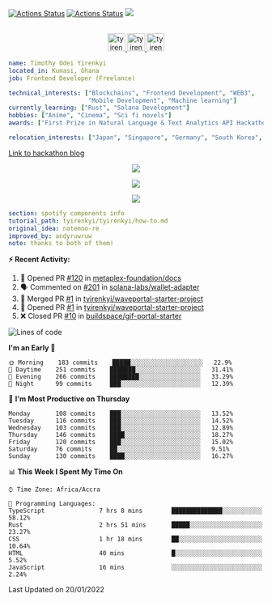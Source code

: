 [![Actions Status](https://github.com/tyirenkyi/tyirenkyi/workflows/wakatime-stats/badge.svg)](https://github.com/tyirenkyi/tyirenkyi/actions)
[![Actions Status](https://github.com/tyirenkyi/tyirenkyi/workflows/update-gh-activity/badge.svg)](https://github.com/tyirenkyi/tyirenkyi/actions)
![](https://visitor-badge.glitch.me/badge?page_id=tyirenkyi.tyirenkyi)

<p align="center">
<br/>
<a href="https://twitter.com/toyirenkyi">
  <img alt="tyirenkyi | Twitter" width="35px" src="https://drive.google.com/uc?export=view&id=1CwWfGcNmTNzSI-XmaLk0gvbHVaD5xkwx" />
</a>
<a href="https://www.linkedin.com/in/timothy-yirenkyi-b45b9b137/">
  <img alt="tyirenkyi's LinkedIN" width="35px" src="https://drive.google.com/uc?export=view&id=1S5uFDldRcrkoVMfQXsWIS2_u6vXLJhJS" />
</a
<a href="https://open.spotify.com/user/6jyx0hj1911n2xd4rm3vwm8j9?si=f0e62187bc474bdf">
  <img alt="tyirenkyi's Spotify" width="35px" src="https://drive.google.com/uc?export=view&id=1mLM5RCv8vHD1eZBYJphW69eo6OVlK-Ti" />
</a>
</p>

```yaml
name: Timothy Odei Yirenkyi
located_in: Kumasi, Ghana
job: Frontend Developer (Freelance)

technical_interests: ["Blockchains", "Frontend Development", "WEB3", 
                      "Mobile Development", "Machine learning"]
currently_learning: ["Rust", "Solana Development"]
hobbies: ["Anime", "Cinema", "Sci fi novels"]
awards: ["First Prize in Natural Language & Text Analytics API Hackathon"]

relocation_interests: ["Japan", "Singapore", "Germany", "South Korea", "UK"]
```

<a href="https://www.expert.ai/blog/the-story-behind-hackathon-winning-peer-reviewers-app">Link to hackathon blog</a>

<p align="center">
  <img alig src="https://github-profile-trophy.vercel.app/?username=tyirenkyi&column=6&rank=SSS,SS,S,AAA,AA,A,B,C" />
</p>


<p align="center">
  <a href="https://tyirenkyi.vercel.app/api/now-playing?open">
    <!-- Music bars move to the beat and are colored based on the track's happiness, danceability and energy! -->
    <img src="https://tyirenkyi.vercel.app/api/now-playing">
  </a>
</p>

<p align="center">
  <img src="https://tyirenkyi.vercel.app/api/top-played">
</p>
 
```yaml
section: spotify components info
tutorial_path: tyirenkyi/tyirenkyi/how-to.md
original_idea: natemoo-re
improved_by: andyruwruw
note: thanks to both of them!
```


**:zap: Recent Activity:**

<!--START_SECTION:activity-->
1. 💪 Opened PR [#120](https://github.com/metaplex-foundation/docs/pull/120) in [metaplex-foundation/docs](https://github.com/metaplex-foundation/docs)
2. 🗣 Commented on [#201](https://github.com/solana-labs/wallet-adapter/issues/201) in [solana-labs/wallet-adapter](https://github.com/solana-labs/wallet-adapter)
3. 🎉 Merged PR [#1](https://github.com/tyirenkyi/waveportal-starter-project/pull/1) in [tyirenkyi/waveportal-starter-project](https://github.com/tyirenkyi/waveportal-starter-project)
4. 💪 Opened PR [#1](https://github.com/tyirenkyi/waveportal-starter-project/pull/1) in [tyirenkyi/waveportal-starter-project](https://github.com/tyirenkyi/waveportal-starter-project)
5. ❌ Closed PR [#10](https://github.com/buildspace/gif-portal-starter/pull/10) in [buildspace/gif-portal-starter](https://github.com/buildspace/gif-portal-starter)
<!--END_SECTION:activity-->

<!--START_SECTION:waka-->
![Lines of code](https://img.shields.io/badge/From%20Hello%20World%20I%27ve%20Written-5%20Million%20lines%20of%20code-blue)

**I'm an Early 🐤** 

```text
🌞 Morning    183 commits    █████░░░░░░░░░░░░░░░░░░░░   22.9% 
🌆 Daytime    251 commits    ███████░░░░░░░░░░░░░░░░░░   31.41% 
🌃 Evening    266 commits    ████████░░░░░░░░░░░░░░░░░   33.29% 
🌙 Night      99 commits     ███░░░░░░░░░░░░░░░░░░░░░░   12.39%

```
📅 **I'm Most Productive on Thursday** 

```text
Monday       108 commits    ███░░░░░░░░░░░░░░░░░░░░░░   13.52% 
Tuesday      116 commits    ███░░░░░░░░░░░░░░░░░░░░░░   14.52% 
Wednesday    103 commits    ███░░░░░░░░░░░░░░░░░░░░░░   12.89% 
Thursday     146 commits    ████░░░░░░░░░░░░░░░░░░░░░   18.27% 
Friday       120 commits    ███░░░░░░░░░░░░░░░░░░░░░░   15.02% 
Saturday     76 commits     ██░░░░░░░░░░░░░░░░░░░░░░░   9.51% 
Sunday       130 commits    ████░░░░░░░░░░░░░░░░░░░░░   16.27%

```


📊 **This Week I Spent My Time On** 

```text
⌚︎ Time Zone: Africa/Accra

💬 Programming Languages: 
TypeScript               7 hrs 8 mins        ██████████████░░░░░░░░░░░   58.12% 
Rust                     2 hrs 51 mins       █████░░░░░░░░░░░░░░░░░░░░   23.27% 
CSS                      1 hr 18 mins        ██░░░░░░░░░░░░░░░░░░░░░░░   10.64% 
HTML                     40 mins             █░░░░░░░░░░░░░░░░░░░░░░░░   5.52% 
JavaScript               16 mins             ░░░░░░░░░░░░░░░░░░░░░░░░░   2.24%

```


 Last Updated on 20/01/2022
<!--END_SECTION:waka-->

